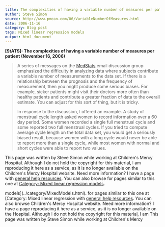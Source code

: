 ```yaml
---
title: The complexities of having a variable number of measures per patient
author: Steve Simon
source: http://www.pmean.com/06/VariableNumberOfMeasures.html
date: 2006-11-16
category: Blog post
tags: Mixed linear regression models
output: html_document
---
```

**[StATS]:** **The complexities of having a variable
number of measures per patient (November 16, 2006)**

> A series of messages on the
> [MedStats](../category/InterestingWebsites.html#MeStXx) email
> discussion group emphasized the difficulty in analyzing data where
> subjects contribute a variable number of measurements to the data set.
> If there is a relationship between the prognosis and the frequency of
> measurement, then you might produce some serious biases. For example,
> sicker patients might visit their doctors more often than healthy
> patients and contribute a greater fraction of data to the overall
> estimate. You can adjust for this sort of thing, but it is tricky.
>
> In response to the discussion, I offered an example. A study of
> menstrual cycle length asked women to record information over a 60 day
> period. Some women recorded a single full menstrual cycle and some
> reported two full menstrual cycles. If you tried to compute average
> cycle length on the total data set, you would get a seriously biased
> result, because women with a long cycle would never be able to report
> more than a single cycle, while most women with normal and short
> cycles were able to report two values.

This page was written by Steve Simon while working at Children\'s Mercy
Hospital. Although I do not hold the copyright for this material, I am
reproducing it here as a service, as it is no longer available on the
Children\'s Mercy Hospital website. Need more information? I have a page
with [general help resources](../GeneralHelp.html). You can also browse
for pages similar to this one at [Category: Mixed linear regression
models](../category/MixedModels.html).
<!---More--->
models](../category/MixedModels.html).
for pages similar to this one at [Category: Mixed linear regression
with [general help resources](../GeneralHelp.html). You can also browse
Children\'s Mercy Hospital website. Need more information? I have a page
reproducing it here as a service, as it is no longer available on the
Hospital. Although I do not hold the copyright for this material, I am
This page was written by Steve Simon while working at Children\'s Mercy

<!---Do not use
**[StATS]:** **The complexities of having a variable
This page was written by Steve Simon while working at Children\'s Mercy
Hospital. Although I do not hold the copyright for this material, I am
reproducing it here as a service, as it is no longer available on the
Children\'s Mercy Hospital website. Need more information? I have a page
with [general help resources](../GeneralHelp.html). You can also browse
for pages similar to this one at [Category: Mixed linear regression
models](../category/MixedModels.html).
--->

